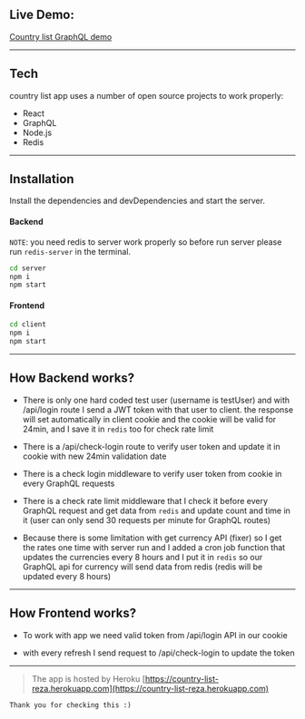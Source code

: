 ## Live Demo:
[Country list GraphQL demo](https://country-list-reza.herokuapp.com)

---
## Tech

country list app uses a number of open source projects to work properly:

- React 
- GraphQL
- Node.js
- Redis
---
## Installation

Install the dependencies and devDependencies and start the server.

#### Backend
`NOTE`: you need redis to server work properly so before run server please run `redis-server` in the terminal.

```sh
cd server
npm i
npm start
```

#### Frontend
```sh
cd client
npm i
npm start
```
---
## How Backend works?

* There is only one hard coded test user (username is testUser) and with /api/login route I send a JWT token with that user to client. the response will set automatically in client cookie and the cookie will be valid for 24min, and I save it in `redis` too for check rate limit

* There is a /api/check-login route to verify user token and update it in cookie with new 24min validation date

* There is a check login middleware to verify user token from cookie in every GraphQL requests

* There is a check rate limit middleware that I check it before every GraphQL request and get data from `redis` and update count and time in it (user can only send 30 requests per minute for GraphQL routes)

* Because there is some limitation with get currency API (fixer) so I get the rates one time with server run and I added a cron job function that updates the currencies every 8 hours and I put it in `redis` so our GraphQL api for currency will send data from redis (redis will be updated every 8 hours)

---
## How Frontend works?

* To work with app we need valid token from /api/login API in our cookie

* with every refresh I send request to /api/check-login to update the token

---

> The app is hosted by Heroku [https://country-list-reza.herokuapp.com](https://country-list-reza.herokuapp.com)

`Thank you for checking this :) `